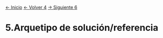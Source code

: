 [<- Inicio](../README.md)
[<- Volver 4](4.md)
[-> Siguiente 6](6.md)

# 5.Arquetipo de solución/referencia